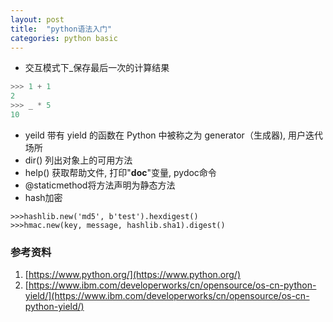 ```yaml
---
layout: post
title:  "python语法入门"
categories: python basic
---
```


- 交互模式下_保存最后一次的计算结果
```python
>>> 1 + 1
2
>>> _ * 5
10
```

- yeild 带有 yield 的函数在 Python 中被称之为 generator（生成器), 用户迭代场所
- dir() 列出对象上的可用方法
- help() 获取帮助文件, 打印"__doc__"变量, pydoc命令
- @staticmethod将方法声明为静态方法
- hash加密
```
>>>hashlib.new('md5', b'test').hexdigest()
>>>hmac.new(key, message, hashlib.sha1).digest()
```



### 参考资料
1. [https://www.python.org/](https://www.python.org/)
2. [https://www.ibm.com/developerworks/cn/opensource/os-cn-python-yield/](https://www.ibm.com/developerworks/cn/opensource/os-cn-python-yield/)
